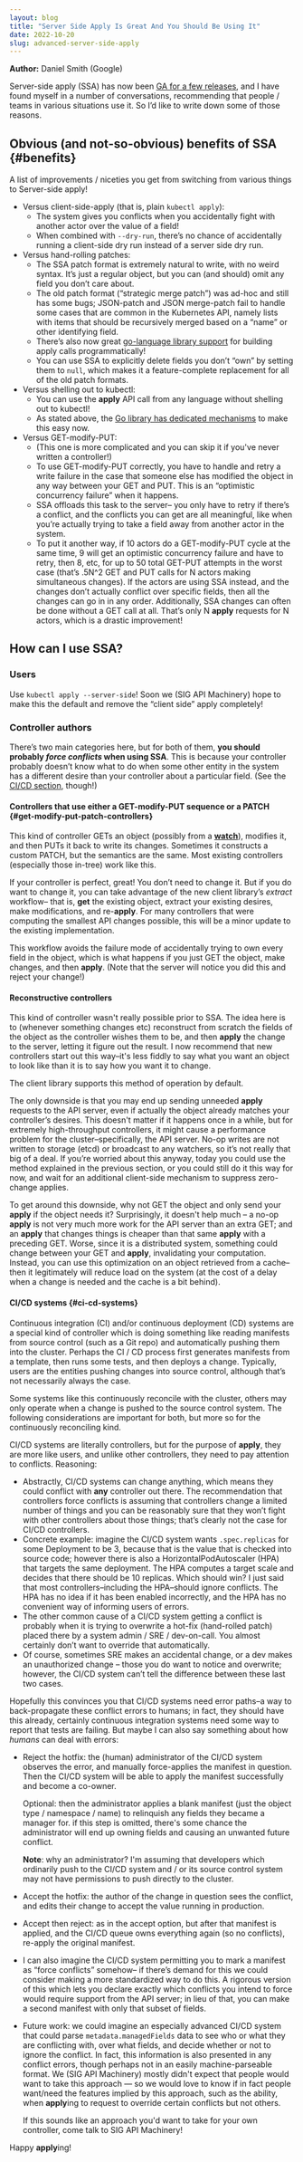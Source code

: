 ```yaml
---
layout: blog
title: "Server Side Apply Is Great And You Should Be Using It"
date: 2022-10-20
slug: advanced-server-side-apply
---
```


**Author:** Daniel Smith (Google)

Server-side apply (SSA) has now been [GA for a few
releases](https://kubernetes.io/blog/2021/08/06/server-side-apply-ga/), and I
have found myself in a number of conversations, recommending that people / teams
in various situations use it.  So I’d like to write down some of those reasons.

## Obvious (and not-so-obvious) benefits of SSA {#benefits}

A list of improvements / niceties you get from switching from various things to
Server-side apply!

* Versus client-side-apply (that is, plain `kubectl apply`):
  * The system gives you conflicts when you accidentally fight with another
    actor over the value of a field!
  * When combined with `--dry-run`, there’s no chance of accidentally running a
    client-side dry run instead of a server side dry run.
* Versus hand-rolling patches:
  * The SSA patch format is extremely natural to write, with no weird syntax.
    It’s just a regular object, but you can (and should) omit any field you
    don’t care about.
  * The old patch format (“strategic merge patch”) was ad-hoc and still has some
    bugs; JSON-patch and JSON merge-patch fail to handle some cases that are
    common in the Kubernetes API, namely lists with items that should be
    recursively merged based on a “name” or other identifying field.
  * There’s also now great [go-language library support](https://kubernetes.io/blog/2021/08/06/server-side-apply-ga/#using-server-side-apply-in-a-controller)
    for building apply calls programmatically!
  * You can use SSA to explicitly delete fields you don’t “own” by setting them
    to `null`, which makes it a feature-complete replacement for all of the old
    patch formats.
* Versus shelling out to kubectl:
  * You can use the **apply** API call from any language without shelling out to
    kubectl!
  * As stated above, the [Go library has dedicated mechanisms](/blog/2021/08/06/server-side-apply-ga/#server-side-apply-support-in-client-go)
    to make this easy now.
* Versus GET-modify-PUT:
  * (This one is more complicated and you can skip it if you've never written a
    controller!)
  * To use GET-modify-PUT correctly, you have to handle and retry a write
    failure in the case that someone else has modified the object in any way
    between your GET and PUT. This is an “optimistic concurrency failure” when
    it happens.
  * SSA offloads this task to the server– you only have to retry if there’s a
    conflict, and the conflicts you can get are all meaningful, like when you’re
    actually trying to take a field away from another actor in the system.
  * To put it another way, if 10 actors do a GET-modify-PUT cycle at the same
    time, 9 will get an optimistic concurrency failure and have to retry, then
    8, etc, for up to 50 total GET-PUT attempts in the worst case (that’s .5N^2
    GET and PUT calls for N actors making simultaneous changes). If the actors
    are using SSA instead, and the changes don’t actually conflict over specific
    fields, then all the changes can go in in any order. Additionally, SSA
    changes can often be done without a GET call at all. That’s only N **apply**
    requests for N actors, which is a drastic improvement!

## How can I use SSA?

### Users

Use `kubectl apply --server-side`! Soon we (SIG API Machinery) hope to make this
the default and remove the “client side” apply completely!

### Controller authors

There’s two main categories here, but for both of them, **you should probably
_force conflicts_ when using SSA**. This is because your controller probably
doesn’t know what to do when some other entity in the system has a different
desire than your controller about a particular field. (See the [CI/CD
section](#ci-cd-systems), though!)

#### Controllers that use either a GET-modify-PUT sequence or a PATCH {#get-modify-put-patch-controllers}

This kind of controller GETs an object (possibly from a
[**watch**](https://kubernetes.io/docs/reference/using-api/api-concepts/#efficient-detection-of-changes)),
modifies it, and then PUTs it back to write its changes. Sometimes it constructs
a custom PATCH, but the semantics are the same. Most existing controllers
(especially those in-tree) work like this.

If your controller is perfect, great! You don’t need to change it. But if you do
want to change it, you can take advantage of the new client library’s _extract_
workflow– that is, **get** the existing object, extract your existing desires,
make modifications, and re-**apply**. For many controllers that were computing
the smallest API changes possible, this will be a minor update to the existing
implementation.

This workflow avoids the failure mode of accidentally trying to own every field
in the object, which is what happens if you just GET the object, make changes,
and then **apply**. (Note that the server will notice you did this and reject
your change!)

#### Reconstructive controllers

This kind of controller wasn't really possible prior to SSA. The idea here is to
(whenever something changes etc) reconstruct from scratch the fields of the
object as the controller wishes them to be, and then **apply** the change to the
server, letting it figure out the result. I now recommend that new controllers
start out this way–it's less fiddly to say what you want an object to look like
than it is to say how you want it to change.

The client library supports this method of operation by default.

The only downside is that you may end up sending unneeded **apply** requests to
the API server, even if actually the object already matches your controller’s
desires. This doesn't matter if it happens once in a while, but for extremely
high-throughput controllers, it might cause a performance problem for the
cluster–specifically, the API server. No-op writes are not written to storage
(etcd) or broadcast to any watchers, so it’s not really that big of a deal. If
you’re worried about this anyway, today you could use the method explained in
the previous section, or you could still do it this way for now, and wait for an
additional client-side mechanism to suppress zero-change applies.

To get around this downside, why not GET the object and only send your **apply**
if the object needs it? Surprisingly, it doesn't help much – a no-op **apply** is
not very much more work for the API server than an extra GET; and an **apply**
that changes things is cheaper than that same **apply** with a preceding GET.
Worse, since it is a distributed system, something could change between your GET
and **apply**, invalidating your computation. Instead, you can use this
optimization on an object retrieved from a cache–then it legitimately will
reduce load on the system (at the cost of a delay when a change is needed and
the cache is a bit behind).

#### CI/CD systems {#ci-cd-systems}

Continuous integration (CI) and/or continuous deployment (CD) systems are a
special kind of controller which is doing something like reading manifests from
source control (such as a Git repo) and automatically pushing them into the
cluster. Perhaps the CI / CD process first generates manifests from a template,
then runs some tests, and then deploys a change. Typically, users are the
entities pushing changes into source control, although that’s not necessarily
always the case.

Some systems like this continuously reconcile with the cluster, others may only
operate when a change is pushed to the source control system. The following
considerations are important for both, but more so for the continuously
reconciling kind.

CI/CD systems are literally controllers, but for the purpose of **apply**, they
are more like users, and unlike other controllers, they need to pay attention to
conflicts. Reasoning:
* Abstractly, CI/CD systems can change anything, which means they could conflict
  with **any** controller out there. The recommendation that controllers force
  conflicts is assuming that controllers change a limited number of things and
  you can be reasonably sure that they won’t fight with other controllers about
  those things; that’s clearly not the case for CI/CD controllers.
* Concrete example: imagine the CI/CD system wants `.spec.replicas` for some
  Deployment to be 3, because that is the value that is checked into source
  code; however there is also a HorizontalPodAutoscaler (HPA) that targets the
  same deployment. The HPA computes a target scale and decides that there should
  be 10 replicas. Which should win? I just said that most controllers–including
  the HPA–should ignore conflicts. The HPA has no idea if it has been enabled
  incorrectly, and the HPA has no convenient way of informing users of errors.
* The other common cause of a CI/CD system getting a conflict is probably when
  it is trying to overwrite a hot-fix (hand-rolled patch) placed there by a
  system admin / SRE / dev-on-call. You almost certainly don’t want to override
  that automatically.
* Of course, sometimes SRE makes an accidental change, or a dev makes an
  unauthorized change – those you do want to notice and overwrite; however, the
  CI/CD system can’t tell the difference between these last two cases.

Hopefully this convinces you that CI/CD systems need error paths–a way to
back-propagate these conflict errors to humans; in fact, they should have this
already, certainly continuous integration systems need some way to report that
tests are failing. But maybe I can also say something about how _humans_ can
deal with errors:

* Reject the hotfix: the (human) administrator of the CI/CD system observes the
  error, and manually force-applies the manifest in question. Then the CI/CD
  system will be able to apply the manifest successfully and become a co-owner.

  Optional: then the administrator applies a blank manifest (just the object
  type / namespace / name) to relinquish any fields they became a manager for.
  if this step is omitted, there's some chance the administrator will end up
  owning fields and causing an unwanted future conflict.

  **Note**: why an administrator? I'm assuming that developers which ordinarily
  push to the CI/CD system and / or its source control system may not have
  permissions to push directly to the cluster.
* Accept the hotfix: the author of the change in question sees the conflict, and
  edits their change to accept the value running in production.
* Accept then reject: as in the accept option, but after that manifest is
  applied, and the CI/CD queue owns everything again (so no conflicts), re-apply
  the original manifest.
* I can also imagine the CI/CD system permitting you to mark a manifest as
  “force conflicts” somehow– if there’s demand for this we could consider making
  a more standardized way to do this. A rigorous version of this which lets you
  declare exactly which conflicts you intend to force would require support from
  the API server; in lieu of that, you can make a second manifest with only that
  subset of fields.
* Future work: we could imagine an especially advanced CI/CD system that could
  parse `metadata.managedFields` data to see who or what they are conflicting
  with, over what fields, and decide whether or not to ignore the conflict. In
  fact, this information is also presented in any conflict errors, though
  perhaps not in an easily machine-parseable format. We (SIG API Machinery)
  mostly didn't expect that people would want to take this approach — so we
  would love to know if in fact people want/need the features implied by this
  approach, such as the ability, when **apply**ing to request to override
  certain conflicts but not others.

  If this sounds like an approach you'd want to take for your own controller,
  come talk to SIG API Machinery!

Happy **apply**ing!

